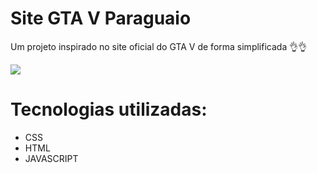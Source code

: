# Site GTA V Paraguaio
Um projeto inspirado no site oficial do GTA V de forma simplificada 👌👌

[<img src="./src/imagens/giv-proj-GTAV.gif">](https://70blunck.github.io/projeto-site-gta/)

# Tecnologias utilizadas:

- CSS
- HTML
- JAVASCRIPT